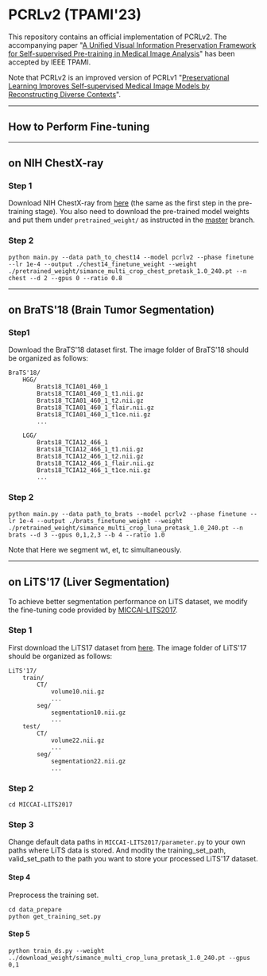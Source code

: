 # PCRLv2 (TPAMI'23)
This repository contains an official implementation of PCRLv2. The accompanying paper "[A Unified Visual Information Preservation Framework for Self-supervised Pre-training in Medical Image Analysis](https://arxiv.org/pdf/2301.00772.pdf)" has been accepted by IEEE TPAMI. 

Note that PCRLv2 is an improved version of PCRLv1 "[Preservational Learning Improves Self-supervised Medical Image Models by Reconstructing Diverse Contexts](https://arxiv.org/pdf/2109.04379.pdf)".

----
## How to Perform Fine-tuning

----
## on NIH ChestX-ray

### Step 1

Download NIH ChestX-ray from [here](https://nihcc.app.box.com/v/ChestXray-NIHCC) (the same as the first step in the pre-training stage). You also need to download the pre-trained model weights and put them under `pretrained_weight/` as instructed in the [master](https://github.com/RL4M/PCRLv2/tree/main) branch.

### Step 2

```
python main.py --data path_to_chest14 --model pcrlv2 --phase finetune --lr 1e-4 --output ./chest14_finetune_weight --weight ./pretrained_weight/simance_multi_crop_chest_pretask_1.0_240.pt --n chest --d 2 --gpus 0 --ratio 0.8
```

----
## on BraTS'18 (Brain Tumor Segmentation)

### Step1 

Download the BraTS'18 dataset first. The image folder of BraTS'18 should be organized as follows:

```
BraTS'18/
	HGG/
  		Brats18_TCIA01_460_1
    	Brats18_TCIA01_460_1_t1.nii.gz
      	Brats18_TCIA01_460_1_t2.nii.gz
        Brats18_TCIA01_460_1_flair.nii.gz
        Brats18_TCIA01_460_1_t1ce.nii.gz
        ...
            
    LGG/
      	Brats18_TCIA12_466_1
        Brats18_TCIA12_466_1_t1.nii.gz
        Brats18_TCIA12_466_1_t2.nii.gz
        Brats18_TCIA12_466_1_flair.nii.gz
        Brats18_TCIA12_466_1_t1ce.nii.gz
        ...
```



### Step 2 

```
python main.py --data path_to_brats --model pcrlv2 --phase finetune --lr 1e-4 --output ./brats_finetune_weight --weight ./pretrained_weight/simance_multi_crop_luna_pretask_1.0_240.pt --n brats --d 3 --gpus 0,1,2,3 --b 4 --ratio 1.0
```

Note that Here we segment wt, et, tc simultaneously.

----
## on LiTS'17 (Liver Segmentation)

To achieve better segmentation performance on LiTS dataset, we modify the fine-tuning code provided by [MICCAI-LITS2017](https://github.com/assassint2017/MICCAI-LITS2017).

### Step 1

First download the LiTS17 dataset from [here](https://competitions.codalab.org/competitions/17094). The image folder of LiTS'17 should be organized as follows:

```
LiTS'17/
	train/
		CT/
			volume10.nii.gz
			...
		seg/
			segmentation10.nii.gz
			...
	test/
		CT/
			volume22.nii.gz
			...
		seg/
			segmentation22.nii.gz
			...
```



### Step 2

```
cd MICCAI-LITS2017
```

### Step 3

Change default data paths in `MICCAI-LITS2017/parameter.py` to your own paths where LiTS data is stored. And modity the training_set_path, valid_set_path to the path you want to store your processed LiTS'17 dataset. 

#### Step 4

Preprocess the training set.

```
cd data_prepare
python get_training_set.py
```

#### Step 5

```
python train_ds.py --weight ../download_weight/simance_multi_crop_luna_pretask_1.0_240.pt --gpus 0,1
```

